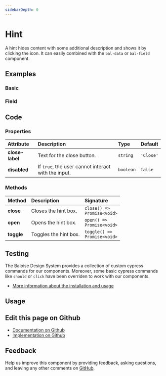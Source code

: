 ```yaml
---
sidebarDepth: 0
---
```


# Hint


<!-- START: human documentation top -->

A hint hides content with some additional description and shows it by clicking the icon.
It can easily combined with the `bal-data` or `bal-field` component.

<!-- END: human documentation top -->

<ClientOnly><docs-component-tabs></docs-component-tabs></ClientOnly>


## Examples

### Basic

<ClientOnly><docs-demo-bal-hint-54></docs-demo-bal-hint-54></ClientOnly>


### Field

<ClientOnly><docs-demo-bal-hint-55></docs-demo-bal-hint-55></ClientOnly>



## Code



### Properties


| Attribute       | Description                                         | Type                 | Default              |
| :-------------- | :-------------------------------------------------- | :------------------- | :------------------- |
| **close-label** | Text for the close button.                          | <code>string</code>  | <code>'Close'</code> |
| **disabled**    | If `true`, the user cannot interact with the input. | <code>boolean</code> | <code>false</code>   |

### Methods


| Method     | Description           | Signature                                          |
| :--------- | :-------------------- | :------------------------------------------------- |
| **close**  | Closes the hint box.  | <code>close() =&#62; Promise&#60;void&#62;</code>  |
| **open**   | Opens the hint box.   | <code>open() =&#62; Promise&#60;void&#62;</code>   |
| **toggle** | Toggles the hint box. | <code>toggle() =&#62; Promise&#60;void&#62;</code> |

## Testing

The Baloise Design System provides a collection of custom cypress commands for our components. Moreover, some basic cypress commands like `should` or `click` have been overriden to work with our components.

- [More information about the installation and usage](/components/tooling/testing.html)

## Usage

<!-- START: human documentation usage -->

<!-- END: human documentation usage -->



## Edit this page on Github

* [Documentation on Github](https://github.com/baloise/design-system/blob/master/docs/src/components/components/bal-hint.md)
* [Implementation on Github](https://github.com/baloise/design-system/blob/master/packages/components/src/components/bal-hint)

## Feedback

Help us improve this component by providing feedback, asking questions, and leaving any other comments on [GitHub](https://github.com/baloise/design-system/issues/new).

